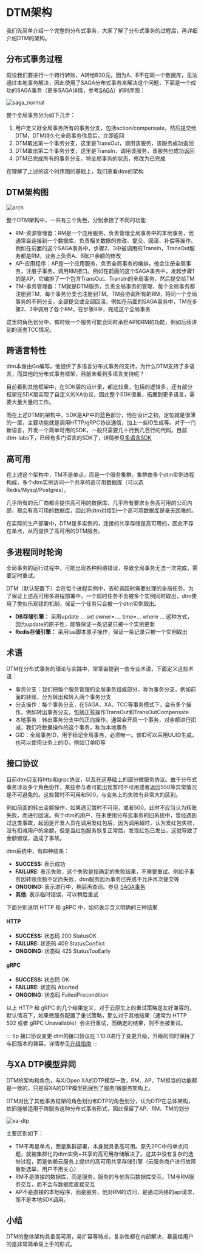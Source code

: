 # DTM架构

我们先简单介绍一个完整的分布式事务，大家了解了分布式事务的过程后，再详细介绍DTM的架构。

## 分布式事务过程

假设我们要进行一个跨行转账，A转给B30元，因为A、B不在同一个数据库，无法通过本地事务解决，因此使用了SAGA分布式事务来解决这个问题，下面是一个成功的SAGA事务（更多SAGA详情，参考[SAGA](./saga)）的时序图：

![saga_normal](../imgs/saga_normal.jpg)

整个全局事务分为如下几步：
1. 用户定义好全局事务所有的事务分支，包括action/compensate，然后提交给DTM，DTM持久化全局事务信息后，立即返回
2. DTM取出第一个事务分支，这里是TransOut，调用该服务，该服务成功返回
3. DTM取出第二个事务分支，这里是TransIn，调用该服务，该服务也成功返回
4. DTM已完成所有的事务分支，将全局事务的状态，修改为已完成

在理解了上述的这个时序图的基础上，我们来看dtm的架构

## DTM架构图
![arch](../imgs/arch.jpg)


整个DTM架构中，一共有三个角色，分别承担了不同的功能

- RM-资源管理器：RM是一个应用服务，负责管理全局事务中的本地事务，他通常会连接到一个数据库，负责相关数据的修改、提交、回滚、补偿等操作。例如在前面的这个SAGA事务中，步骤2、3中被调用的TransIn，TransOut服务都是RM，业务上负责A、B账户余额的修改
- AP-应用程序：AP是一个应用服务，负责全局事务的编排，他会注册全局事务，注册子事务，调用RM接口。例如在前面的这个SAGA事务中，发起步骤1的是AP，它编排了一个包含TransOut、TransIn的全局事务，然后提交给TM
- TM-事务管理器：TM就是DTM服务，负责全局事务的管理，每个全局事务都注册到TM，每个事务分支也注册到TM。TM会协调所有的RM，将同一个全局事务的不同分支，全部提交或全部回滚。例如在前面的SAGA事务中，TM在步骤2、3中调用了各个RM，在步骤4中，完成这个全局事务

这里的角色划分中，有时候一个服务可能会同时承担AP和RM的功能，例如后续讲到的嵌套TCC情况。

## 跨语言特性
dtm本身由Go编写，他提供了多语言分布式事务的支持，为什么DTM支持了多语言，而其他的分布式事务框架，目前未看到多语言支持呢？

目前看到其他框架中，在SDK层的设计里，都比较重，包括的逻辑多，还有部分框架在SDK层实现了自定义的XA协议，因此整个SDK很重，拓展到更多语言，需要大量大量的工作。

而在上述DTM的架构中，SDK是AP中的蓝色部分，他在设计之初，定位就是很薄的一层，主要功能就是调用HTTP/gRPC协议通信，加上一些ID生成等。对于一门新语言，开发一个简单可用的SDK，一般只需要几十行到几百行的代码。目前dtm-labs下，已经有多门语言的SDK了，详情参见[多语言SDK](../summary/code)

## 高可用
在上述这个架构中，TM不是单点，而是一个服务集群。集群由多个dtm实例进程构成，多个dtm实例访问一个共享的高可用数据库（可以选Redis/Mysql/Postgres）。

几乎所有的云厂商都会提供高可用的数据库，几乎所有要求业务高可用的公司内部，都会有高可用的数据库，因此将dtm对接到一个高可用数据库是毫无困难的。

在实际的生产部署中，DTM是多实例的，连接的共享存储是高可用的，因此不存在单点，从而提供了高可用的DTM服务。

## 多进程同时轮询

全局事务的运行过程中，可能出现各种网络错误，导致全局事务无法一次完成，需要定时重试。

DTM（默认配置下）会在每个进程实例中，去轮询超时需要处理的全局任务。为了保证上述高可用多进程部署中，一个超时任务不会被多个实例同时取出，dtm使用了类似乐观锁的机制，保证一个任务只会被一个dtm实例取出。

- **DB存储引擎：** 采用update ... set owner=..., time=... where ... 这种方式，因为update的原子性，能够保证一条记录只被一个实例更新
- **Redis存储引擎：** 采用lua脚本原子操作，保证一条记录只被一个实例取出

## 术语
DTM在分布式事务的理论与实践中，常常会提到一些专业术语，下面定义这些术语：
- 事务分支：我们把每个服务管理的全局事务组成部分，称为事务分支，例如前面的转账，分为转出和转入两个事务分支
- 分支操作：每个事务分支，在SAGA、XA、TCC等事务模式下，会有多个操作，例如转出事务分支，包括正弦操作TransOut和TransOutCompensate
- 本地事务：转出事务分支中的正向操作，通常会开启一个事务，对余额进行扣减，我们将数据操作的这个事务，称为本地事务
- GID：全局事务ID，用于标记全局事务，必须唯一。该ID可以采用UUID生成，也可以使用业务上的ID，例如订单ID等

## 接口协议

目前dtm只支持http和grpc协议，以及在这基础上的部分微服务协议。由于分布式事务涉及多个角色协作，某些参与者可能出现暂时不可用或者返回500等异常情况是不可避免的。这些暂时不可用和500，与业务上的失败有非常大的区别。

例如前面的转出金额操作，如果遇见暂时不可用，或者500，此时不应当认为转账失败，而进行回滚。有个dtm的用户，在未使用分布式事务的旧系统中，曾经遇到过这类事故，起因是开发人员在调用发红包后，因为调用超时，认为发红包失败，没有扣减用户的余额，但是当红包服务恢复正常后，发现红包已发出，这就导致了金额错误，造成了事故。

dtm系统中，有四种结果：
- **SUCCESS:** 表示成功
- **FAILURE:** 表示失败，这个失败是指确定的失败结果，不需要重试。例如子事务因转账余额不足而失败，dtm服务因为事务已完成不允许再次提交等
- **ONGOING:** 表示进行中，稍后再查询。参见 [SAGA事务](../practice/saga)
- **其他:** 表示临时错误，可以稍后重试

下面分别说明 HTTP 和 gRPC 中，如何表示含义明确的三种结果
#### HTTP
- **SUCCESS:** 状态码 200 StatusOK
- **FAILURE:** 状态码 409 StatusConflict
- **ONGOING:** 状态码 425 StatusTooEarly

#### gRPC
- **SUCCESS:** 状态码 OK
- **FAILURE:** 状态码 Aborted
- **ONGOING:** 状态码 FailedPrecondition

以上 HTTP 和 gRPC 的几个结果定义，对于云原生上的重试策略是友好兼容的，默认情况下，如果微服务配置了重试策略，那么对于其他结果（通常为 HTTP 502 或者 gRPC Unavailable）会进行重试，而确定的结果，则不会被重试。

::: tip 接口协议变更
dtm的接口协议在 1.10.0进行了变更升级，升级的同时保持了与旧版本的兼容，详情参见[升级指南](../deploy/upgrade)
:::


## 与XA DTP模型异同
DTM的架构和角色，与X/Open XA的DTP模型一致，RM、AP、TM担当的功能都是一致的，只是将XA的DTP模型拓展到了服务/微服务架构上。

DTM对比了其他事务框架的角色划分和DTP的角色划分，认为DTP在总体架构，依旧能够适用于跨服务这种分布式事务形式，因此保留了AP、RM、TM的划分

![xa-dtp](../imgs/xa-dtp.png)

主要区别如下：
- TM不再是单点，而是集群部署，本身就具备高可用。原先2PC中的单点问题，就被集群化的dtm实例+共享的高可用存储解决了。这其中没有复杂的选举过程，而是依赖云服务上提供的高可用共享存储引擎（云服务商户进行故障重新选举，用户不用关心）
- RM不是直接的数据库，而是服务，服务的与他背后数据库交互。TM与RM服务交互，而不会与数据库直接交互
- AP不是直接的本地程序，而是服务，他对RM的访问，是通过网络的api请求，而不是本地SDK调用。

## 小结
DTM的整体架构具备高可用，易扩容等特点，复杂性都在内部解决，暴露给用户的是非常简单易上手的形式。